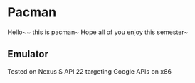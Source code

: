 # Pacman
Hello~~ 
this is pacman~ 
Hope all of you enjoy this semester~

Emulator
--------
Tested on Nexus S API 22 targeting Google APIs on x86

